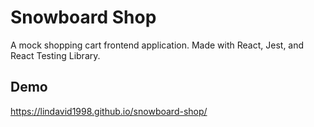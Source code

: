 # Snowboard Shop

A mock shopping cart frontend application. Made with React, Jest, and React Testing Library.

## Demo

https://lindavid1998.github.io/snowboard-shop/

